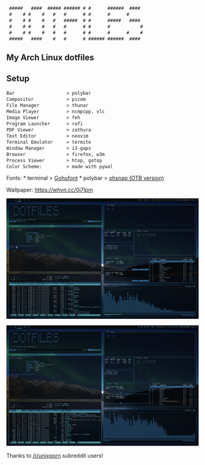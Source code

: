 ```
 #####   ####  ##### ###### # #      ######  ####
 #    # #    #   #   #      # #      #      #
 #    # #    #   #   #####  # #      #####   ####
 #    # #    #   #   #      # #      #           #
 #    # #    #   #   #      # #      #      #    #
 #####   ####    #   #      # ###### ######  ####
```

## My Arch Linux dotfiles

Setup
-----
```
Bar                   > polybar
Compositor            > picom
File Manager          > thunar
Media Player          > ncmpcpp, vlc
Image Viewer          > feh
Program Launcher      > rofi
PDF Viewer            > zathura
Text Editor           > neovim
Terminal Emulator     > termite
Window Manager        > i3-gaps
Browser               > firefox, w3m
Process Viewer        > htop, gotop
Color Scheme:         > made with pywal
```

Fonts:
    * terminal  > [Gohufont](https://github.com/hchargois/gohufont)
    * polybar   > [ohsnap (OTB version)](9https://aur.archlinux.org/packages/ohsnap-otb/)

Wallpaper: https://whvn.cc/0j7lpm

![alt text](https://github.com/brainfucksec/dotfiles/blob/master/screenshot.png)

![alt text](https://github.com/brainfucksec/dotfiles/blob/master/nvim-screenshot.png)

Thanks to [/r/unixporn](https://www.reddit.com/r/unixporn/) subreddit users!
